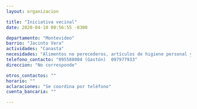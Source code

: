 ```yaml
---
layout: organizacion

title: "Iniciativa vecinal"
date: 2020-04-10 00:56:55 -0300

departamento: "Montevideo"
barrio: "Jacinto Vera"
actividades: "Canasta"
necesidades: "Alimentos no perecederos, artículos de higiene personal y para el hogar"
telefono_contacto: "095588004 (Gastón)  097977933"
direccion: "No corresponde"

otros_contactos: ""
horario: ""
aclaraciones: "Se coordina por teléfono"
cuenta_bancaria: ""

---
```

